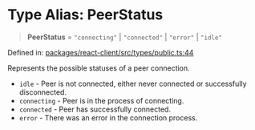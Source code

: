 # Type Alias: PeerStatus

> **PeerStatus** = `"connecting"` \| `"connected"` \| `"error"` \| `"idle"`

Defined in: [packages/react-client/src/types/public.ts:44](https://github.com/fishjam-cloud/web-client-sdk/blob/cca0d7a57568ca97560c29d27fcd8b63f2678492/packages/react-client/src/types/public.ts#L44)

Represents the possible statuses of a peer connection.

- `idle` - Peer is not connected, either never connected or successfully disconnected.
- `connecting` - Peer is in the process of connecting.
- `connected` - Peer has successfully connected.
- `error` - There was an error in the connection process.
